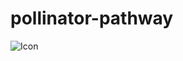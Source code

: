 # pollinator-pathway
![Icon](https://user-images.githubusercontent.com/67928730/172018391-1c3aa087-daa6-49f0-a599-ab55d4198206.png)

